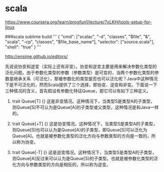 # scala
https://www.coursera.org/learn/progfun1/lecture/7xLKH/tools-setup-for-linux

###scala sublime build
'''
{
    "cmd": ["scalac", "-d", "classes", "$file", "&", "scala", "-cp", "classes", "$file_base_name"],
    "selector": ["source.scala"],
    "shell": "true"
}
'''


http://ensime.github.io/editors/


先说说协变和逆变（实际上还有非变）。协变和逆变主要是用来解决参数化类型的泛化问题。由于参数化类型的参数（参数类型）是可变的，当两个参数化类型的参数是继承关系（可泛化），那被参数化的类型是否也可以泛化呢？Java中这种情况下是不可泛化的，然而Scala提供了三个选择，即协变、逆变和非变。下面说一下三种情况的含义，首先假设有参数化特征Queue，那它可以有如下三种定义。   
1. trait Queue[T] {} 
这是非变情况。这种情况下，当类型S是类型A的子类型，则Queue[S]不可认为是Queue[A]的子类型或父类型，这种情况是和Java一样的。 

2. trait Queue[+T] {} 
这是协变情况。这种情况下，当类型S是类型A的子类型，则Queue[S]也可以认为是Queue[A}的子类型，即Queue[S]可以泛化为Queue[A]。也就是被参数化类型的泛化方向与参数类型的方向是一致的，所以称为协变。 

3. trait Queue[-T] {} 
这是逆变情况。这种情况下，当类型S是类型A的子类型，则Queue[A]反过来可以认为是Queue[S}的子类型。也就是被参数化类型的泛化方向与参数类型的方向是相反的，所以称为逆变。
